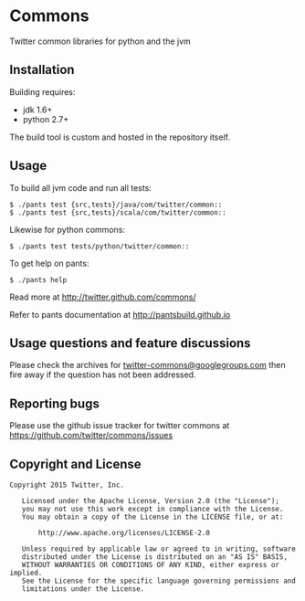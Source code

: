 # Commons

Twitter common libraries for python and the jvm

## Installation

Building requires:
+ jdk 1.6+
+ python 2.7+

The build tool is custom and hosted in the repository itself.

## Usage

To build all jvm code and run all tests:
```shell
$ ./pants test {src,tests}/java/com/twitter/common::
$ ./pants test {src,tests}/scala/com/twitter/common::
```

Likewise for python commons:
```shell
$ ./pants test tests/python/twitter/common::
```

To get help on pants:
```shell
$ ./pants help
```

Read more at http://twitter.github.com/commons/

Refer to pants documentation at http://pantsbuild.github.io

## Usage questions and feature discussions

Please check the archives for twitter-commons@googlegroups.com then fire
away if the question has not been addressed.

## Reporting bugs

Please use the github issue tracker for twitter commons at
https://github.com/twitter/commons/issues

## Copyright and License
```
Copyright 2015 Twitter, Inc.

   Licensed under the Apache License, Version 2.0 (the "License");
   you may not use this work except in compliance with the License.
   You may obtain a copy of the License in the LICENSE file, or at:

       http://www.apache.org/licenses/LICENSE-2.0

   Unless required by applicable law or agreed to in writing, software
   distributed under the License is distributed on an "AS IS" BASIS,
   WITHOUT WARRANTIES OR CONDITIONS OF ANY KIND, either express or implied.
   See the License for the specific language governing permissions and
   limitations under the License.
```
